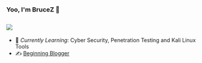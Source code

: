 ### Yoo, I'm BruceZ 👋
## ![](https://github-readme-stats.vercel.app/api?username=lsone1)

- 🌱 *Currently Learning*: Cyber Security, Penetration Testing and Kali Linux Tools
- ✍️ [Beginning Blogger](https://cdut.work)
